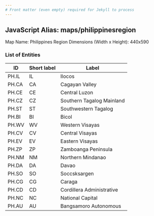 ```yaml
---
# Front matter (even empty) required for Jekyll to process
---
```


## JavaScript Alias: maps/philippinesregion

Map Name: Philippines Region
Dimensions (Width x Height): 440x590

### List of Entities

ID | Short label | Label
---|---|---|
PH.IL|IL|Ilocos
PH.CA|CA|Cagayan Valley
PH.CE|CE|Central Luzon
PH.CZ|CZ|Southern Tagalog Mainland
PH.ST|ST|Southwestern Tagalog
PH.BI|BI|Bicol
PH.WV|WV|Western Visayas
PH.CV|CV|Central Visayas
PH.EV|EV|Eastern Visayas
PH.ZP|ZP|Zamboanga Peninsula
PH.NM|NM|Northern Mindanao
PH.DA|DA|Davao
PH.SO|SO|Soccsksargen
PH.CG|CG|Caraga
PH.CD|CD|Cordillera Administrative
PH.NC|NC|National Capital
PH.AU|AU|Bangsamoro Autonomous

